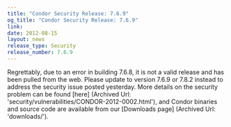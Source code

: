 ```yaml
---
title: "Condor Security Release: 7.6.9"
og_title: "Condor Security Release: 7.6.9"
link: 
date: 2012-08-15
layout: news
release_type: Security
release_number: 7.6.9
---
```


Regrettably, due to an error in building 7.6.8, it is not a valid release and has been pulled from the web.  Please update to version 7.6.9 or 7.8.2 instead to address the security issue posted yesterday.  More details on the security problem can be found [here] (Archived Url: 'security/vulnerabilities/CONDOR-2012-0002.html'), and Condor binaries and source code are available from our [Downloads page] (Archived Url: 'downloads/'). 
